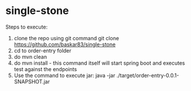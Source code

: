 # single-stone

Steps to execute:
1. clone the repo using git command
   git clone https://github.com/baskar83/single-stone
2. cd to order-entry folder
3. do mvn clean
4. do mvn install - this command itself will start spring boot and executes test against the endpoints
5. Use the command to execute jar: java -jar ./target/order-entry-0.0.1-SNAPSHOT.jar 
